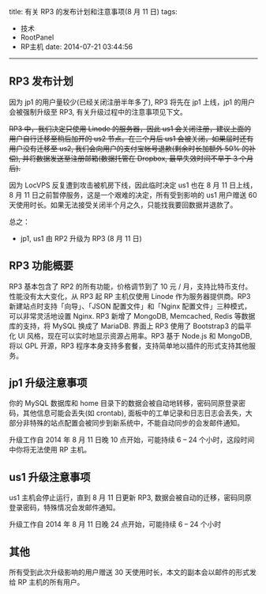 title: 有关 RP3 的发布计划和注意事项(8 月 11 日)
tags:
  - 技术
  - RootPanel
  - RP主机
date: 2014-07-21 03:44:56
---

## RP3 发布计划

因为 jp1 的用户量较少(已经关闭注册半年多了), RP3 将先在 jp1 上线，jp1 的用户会被强制升级至 RP3, 有关升级过程中的注意事项见下文。

<del datetime="2014-07-26T06:30:46+00:00">RP3 中，我们决定只使用 Linode 的服务器，因此 us1 会关闭注册，建议上面的用户自行迁移至稍后加开的 us2 节点。在三个月后 us1 会被关闭，如果届时还有用户没有迁移至 us2, 我们会向用户的支付宝帐号退款(剩余时长加额外 50% 的补偿), 并将数据发送至注册邮箱(数据托管在 Dropbox, 最早失效时间不早于 3 个月后).</del>

因为 LocVPS 反复遭到攻击被机房下线，因此临时决定 us1 也在 8 月 11 日上线，8 月 11 日之前暂停服务，这是一个艰难的决定，所有受到影响的 us1 用户赠送 60 天使用时长。如果无法接受关闭半个月之久，只能找我要回数据并退款了。

总之：

*   jp1, us1 由 RP2 升级为 RP3 (8 月 11 日)

## RP3 功能概要

RP3 基本包含了 RP2 的所有功能，价格调节到了 10 元 / 月，支持比特币支付。性能没有太大变化，从 RP3 起 RP 主机仅使用 Linode 作为服务器提供商。RP3 新建站点时支持「向导」、「JSON 配置文件」和「Nginx 配置文件」三种模式，可以非常灵活地设置 Nginx. RP3 新增了 MongoDB, Memcached, Redis 等数据库的支持，将 MySQL 换成了 MariaDB. 界面上 RP3 使用了 Bootstrap3 的扁平化 UI 风格，现在可以实时地显示资源占用率。RP3 基于 Node.js 和 MongoDB, 将以 GPL 开源，RP3 程序本身支持多套餐，支持简单地以插件的形式支持其他服务。

## jp1 升级注意事项

你的 MySQL 数据库和 home 目录下的数据会被自动地转移，密码同原登录密码，其他信息可能会丢失(如 crontab), 面板中的工单记录和日志日志会丢失，大部分非特殊的站点配置会被同步到新系统中，不能自动同步的会发邮件通知。

升级工作自 2014 年 8 月 11 日晚 10 点开始，可能持续 6 &#8211; 24 个小时，这段时间中你将无法使用 RP 主机。

## us1 升级注意事项

us1 主机会停止运行，直到 8 月 11 日更新 RP3, 数据会被自动的迁移，密码同原登录密码，特殊情况会发邮件通知。

升级工作自 2014 年 8 月 11 日晚 24 点开始，可能持续 6 &#8211; 24 个小时

## 其他

所有受到此次升级影响的用户赠送 30 天使用时长，本文的副本会以邮件的形式发给 RP 主机的所有用户。